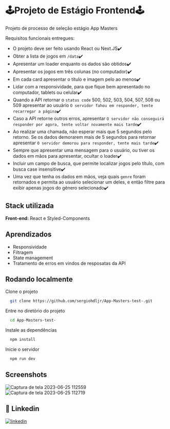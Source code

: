 
# 🕹️Projeto de Estágio Frontend🕹️

Projeto de processo de seleção estágio  App Masters


Requisitos funcionais entregues: 

- O projeto deve ser feito usando React ou Next.JS✔️
- Obter a lista de jogos em `/data`✔️
- Apresentar um loader enquanto os dados são obtidos✔️
- Apresentar os jogos em três colunas (no computador)✔️
- Em cada card apresentar o título e imagem pelo ao menos✔️
- Lidar com a responsividade, para que fique bem apresentado no computador, tablets ou celular✔️
- Quando a API retornar o `status code` 500, 502, 503, 504, 507, 508 ou 509 apresentar ao usuário `O servidor fahou em responder, tente recarregar a página`✔️
- Caso a API retorne outros erros, apresentar `O servidor não conseguirá responder por agora, tente voltar novamente mais tarde`✔️
- Ao realizar uma chamada, não esperar mais que 5 segundos pelo retorno. Se os dados demorarem mais de 5 segundos para retornar apresentar `O servidor demorou para responder, tente mais tarde`✔️
- Sempre que apresentar uma mensagem para o usuário, ou tiver os dados em mãos para apresentar, ocultar o loader✔️
- Incluir um campo de busca, que permite localizar jogos pelo título, com busca case insensitive✔️
- Uma vez que tenha os dados em mãos, veja quais `genre` foram retornados e permita ao usuário selecionar um deles, e então filtre para exibir apenas jogos do gênero selecionado✔️

## Stack utilizada

**Front-end:** React e Styled-Components


## Aprendizados

- Responsividade
- Filtragem
- State management
- Tratamento de erros em vindos de resposatas da API
## Rodando localmente

Clone o projeto

```bash
  git clone https://github.com/sergiohdljr/App-Masters-test-.git
```

Entre no diretório do projeto

```bash
  cd App-Masters-test-
```

Instale as dependências

```bash
  npm install
```

Inicie o servidor

```bash
  npm run dev
```


## Screenshots

![Captura de tela 2023-06-25 112559](https://github.com/sergiohdljr/App-Masters-test-/assets/102623806/cf6d0636-2127-402c-a536-883237aa298c)
![Captura de tela 2023-06-25 112719](https://github.com/sergiohdljr/App-Masters-test-/assets/102623806/6aeb1035-7bfb-4a91-ac6e-35f953762162)



## 🔗 Linkedin
[![linkedin](https://img.shields.io/badge/linkedin-0A66C2?style=for-the-badge&logo=linkedin&logoColor=white)](https://www.linkedin.com/in/sergio-de-lima-jr-front-end/)


